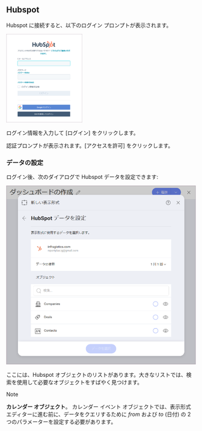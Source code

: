 ## Hubspot

Hubspot に接続すると、以下のログイン プロンプトが表示されます。

<img src="images/hubspot-login.png" alt="Hubspot login prompt" width="40%"/>

ログイン情報を入力して [ログイン] をクリックします。

認証プロンプトが表示されます。[アクセスを許可] をクリックします。

### データの設定

ログイン後、次のダイアログで Hubspot データを設定できます:

<img src="images/set-up-data-hubspot.png" alt="Set up your data dialog" class="responsive-img"/>

ここには、Hubspot オブジェクトのリストがあります。大きなリストでは、検索を使用して必要なオブジェクトをすばやく見つけます。

>[!NOTE]
>**カレンダー オブジェクト**。
>カレンダー イベント オブジェクトでは、表示形式エディターに進む前に、データをクエリするために _from_ および _to_ (日付) の 2 つのパラメーターを設定する必要があります。

